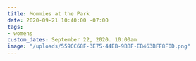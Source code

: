 ```yaml
---
title: Mommies at the Park
date: 2020-09-21 10:40:00 -07:00
tags:
- womens
custom_dates: September 22, 2020. 10:00am
image: "/uploads/559CC68F-3E75-44EB-9BBF-EB463BFF8F0D.png"
---
```


